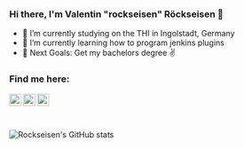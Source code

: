 ### Hi there, I'm Valentin "rockseisen" Röckseisen 👋

- 🔭 I’m currently studying on the THI in Ingolstadt, Germany
- 🌱 I’m currently learning how to program jenkins plugins
- 🥅 Next Goals: Get my bachelors degree ✌️
<!-- 👯 I’m looking to collaborate on ...
- 🤔 I’m looking for help with ...
- 💬 Ask me about ...
- 📫 How to reach me: ...
- 😄 Pronouns: ...
- ⚡ Fun fact: ...-->


### Find me here:

[<img align="left" alt="rockseisen | Twitter" width="22px" src="https://cdn.jsdelivr.net/npm/simple-icons@v3/icons/twitter.svg" />][twitter] 
[<img align="left" alt="rockseisen | LinkedIn" width="22px" src="https://cdn.jsdelivr.net/npm/simple-icons@v3/icons/linkedin.svg" />][linkedin] 
[<img align="left" alt="rockseisen | Instagram" width="22px" src="https://cdn.jsdelivr.net/npm/simple-icons@v3/icons/instagram.svg" />][instagram] 

<br/>
<br/>
<br/>

![Rockseisen's GitHub stats](https://github-readme-stats.vercel.app/api?username=rockseisen&count_private=true&theme=tokyonight)  





[twitter]: https://twitter.com/rockseisen
[instagram]: https://instagram.com/rockseisen
[linkedin]: https://www.linkedin.com/in/rockseisen
